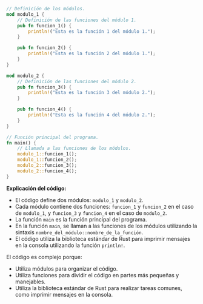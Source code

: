```rust
// Definición de los módulos.
mod modulo_1 {
    // Definición de las funciones del módulo 1.
    pub fn funcion_1() {
        println!("Esta es la función 1 del módulo 1.");
    }

    pub fn funcion_2() {
        println!("Esta es la función 2 del módulo 1.");
    }
}

mod modulo_2 {
    // Definición de las funciones del módulo 2.
    pub fn funcion_3() {
        println!("Esta es la función 3 del módulo 2.");
    }

    pub fn funcion_4() {
        println!("Esta es la función 4 del módulo 2.");
    }
}

// Función principal del programa.
fn main() {
    // Llamada a las funciones de los módulos.
    modulo_1::funcion_1();
    modulo_1::funcion_2();
    modulo_2::funcion_3();
    modulo_2::funcion_4();
}
```

**Explicación del código:**

* El código define dos módulos: `modulo_1` y `modulo_2`.
* Cada módulo contiene dos funciones: `funcion_1` y `funcion_2` en el caso de `modulo_1`, y `funcion_3` y `funcion_4` en el caso de `modulo_2`.
* La función `main` es la función principal del programa.
* En la función `main`, se llaman a las funciones de los módulos utilizando la sintaxis `nombre_del_módulo::nombre_de_la_función`.
* El código utiliza la biblioteca estándar de Rust para imprimir mensajes en la consola utilizando la función `println!`.

El código es complejo porque:

* Utiliza módulos para organizar el código.
* Utiliza funciones para dividir el código en partes más pequeñas y manejables.
* Utiliza la biblioteca estándar de Rust para realizar tareas comunes, como imprimir mensajes en la consola.